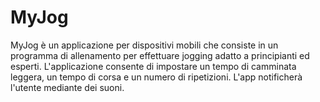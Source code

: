 # MyJog
MyJog è un applicazione per dispositivi mobili che consiste in un programma di allenamento per effettuare jogging adatto a principianti ed esperti.
L'applicazione consente di impostare un tempo di camminata leggera, un tempo di corsa e un numero di ripetizioni. L'app notificherà l'utente mediante dei suoni.
